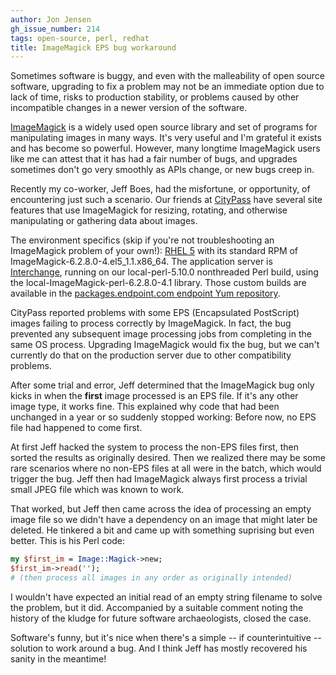 ```yaml
---
author: Jon Jensen
gh_issue_number: 214
tags: open-source, perl, redhat
title: ImageMagick EPS bug workaround
---
```


Sometimes software is buggy, and even with the malleability of open source software, upgrading to fix a problem may not be an immediate option due to lack of time, risks to production stability, or problems caused by other incompatible changes in a newer version of the software.

[ImageMagick](http://www.imagemagick.org/) is a widely used open source library and set of programs for manipulating images in many ways. It's very useful and I'm grateful it exists and has become so powerful. However, many longtime ImageMagick users like me can attest that it has had a fair number of bugs, and upgrades sometimes don't go very smoothly as APIs change, or new bugs creep in.

Recently my co-worker, Jeff Boes, had the misfortune, or opportunity, of encountering just such a scenario. Our friends at [CityPass](http://www.citypass.com/) have several site features that use ImageMagick for resizing, rotating, and otherwise manipulating or gathering data about images.

The environment specifics (skip if you're not troubleshooting an ImageMagick problem of your own!): [RHEL 5](http://www.redhat.com/rhel/server/) with its standard RPM of ImageMagick-6.2.8.0-4.el5_1.1.x86_64. The application server is [Interchange](http://www.icdevgroup.org/), running on our local-perl-5.10.0 nonthreaded Perl build, using the local-ImageMagick-perl-6.2.8.0-4.1 library. Those custom builds are available in the [packages.endpoint.com endpoint Yum repository](https://packages.endpoint.com/).

CityPass reported problems with some EPS (Encapsulated PostScript) images failing to process correctly by ImageMagick. In fact, the bug prevented any subsequent image processing jobs from completing in the same OS process. Upgrading ImageMagick would fix the bug, but we can't currently do that on the production server due to other compatibility problems.

After some trial and error, Jeff determined that the ImageMagick bug only kicks in when the **first** image processed is an EPS file. If it's any other image type, it works fine. This explained why code that had been unchanged in a year or so suddenly stopped working: Before now, no EPS file had happened to come first.

At first Jeff hacked the system to process the non-EPS files first, then sorted the results as originally desired. Then we realized there may be some rare scenarios where no non-EPS files at all were in the batch, which would trigger the bug. Jeff then had ImageMagick always first process a trivial small JPEG file which was known to work.

That worked, but Jeff then came across the idea of processing an empty image file so we didn't have a dependency on an image that might later be deleted. He tinkered a bit and came up with something suprising but even better. This is his Perl code:

```perl
my $first_im = Image::Magick->new;
$first_im->read('');
# (then process all images in any order as originally intended)
```

I wouldn't have expected an initial read of an empty string filename to solve the problem, but it did. Accompanied by a suitable comment noting the history of the kludge for future software archaeologists, closed the case.

Software's funny, but it's nice when there's a simple -- if counterintuitive -- solution to work around a bug. And I think Jeff has mostly recovered his sanity in the meantime!
